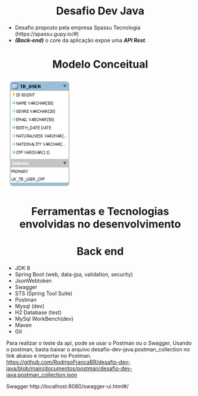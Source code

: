 <h1 align="center">Desafio Dev Java</h1>

<ul>
 <li> Desafio proposto pela empresa Spassu Tecnologia (https://spassu.gupy.io/#)</li>
  <li> <em><strong>(Back-end)</strong></em> o core da aplicação expoe uma <em><strong>API Rest</strong></em>.  
 </ul> 
 
 ## <h1 align="center">Modelo Conceitual </h1>
 ![Modelo Conceitual](https://github.com/RodrigoFrancaBR/desafio-dev-java/blob/main/documentos/EER_Diagram.mwb.png)

## <h1 align="center">Ferramentas e Tecnologias envolvidas no desenvolvimento</h1>

## <h1 align="center">Back end</h1>
- JDK 8
- Spring Boot (web, data-jpa, validation, security)
- JsonWebtoken
- Swagger
- STS (Spring Tool Suite)
- Postman
- Mysql (dev)
- H2 Database (test)
- MySql WorkBench(dev)
- Maven
- Git

Para realizar o teste da api, pode se usar o Postman ou o Swagger, 
Usando o postman, basta baixar o arquivo desafio-dev-java.postman_collection no link abaixo e importar no Postman.
https://github.com/RodrigoFrancaBR/desafio-dev-java/blob/main/documentos/postman/desafio-dev-java.postman_collection.json

Swagger
http://localhost:8080/swagger-ui.html#/
